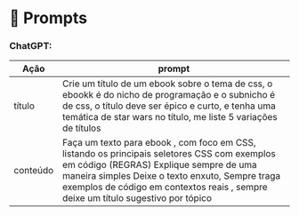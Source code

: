 # 💬 Prompts

### ChatGPT:

| Ação    | prompt                                                                                                                                                                             |
|---------|------------------------------------------------------------------------------------------------------------------------------------------------------------------------------------|
| título  | Crie um título de um ebook sobre o tema de css, o ebookk é do nicho de programação e o subnicho é de css, o título deve ser épico e curto, e tenha uma temática de star wars no título, me liste 5 variações de títulos |
| conteúdo| Faça um texto para ebook , com foco em CSS, listando os principais seletores CSS com exemplos em código (REGRAS) Explique sempre de uma maneira simples Deixe o texto enxuto, Sempre traga exemplos de código em contextos reais , sempre deixe um título sugestivo por tópico |
